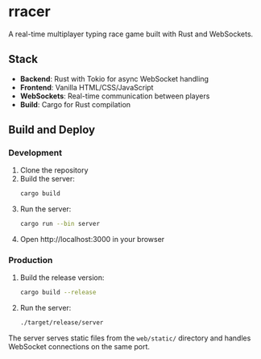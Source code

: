 # rracer

A real-time multiplayer typing race game built with Rust and WebSockets.
<!-- I initially wanted to make this thing a rust wasm which I'll do at a later date if I feel like it -->
## Stack

- **Backend**: Rust with Tokio for async WebSocket handling
- **Frontend**: Vanilla HTML/CSS/JavaScript
- **WebSockets**: Real-time communication between players
- **Build**: Cargo for Rust compilation

## Build and Deploy

### Development

1. Clone the repository
2. Build the server:
   ```bash
   cargo build
   ```
3. Run the server:
   ```bash
   cargo run --bin server
   ```
4. Open http://localhost:3000 in your browser

### Production

1. Build the release version:
   ```bash
   cargo build --release
   ```
2. Run the server:
   ```bash
   ./target/release/server
   ```

The server serves static files from the `web/static/` directory and handles WebSocket connections on the same port.
